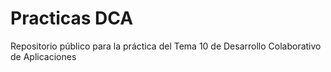 # Practicas DCA
Repositorio público para la práctica del Tema 10 de Desarrollo Colaborativo de Aplicaciones
